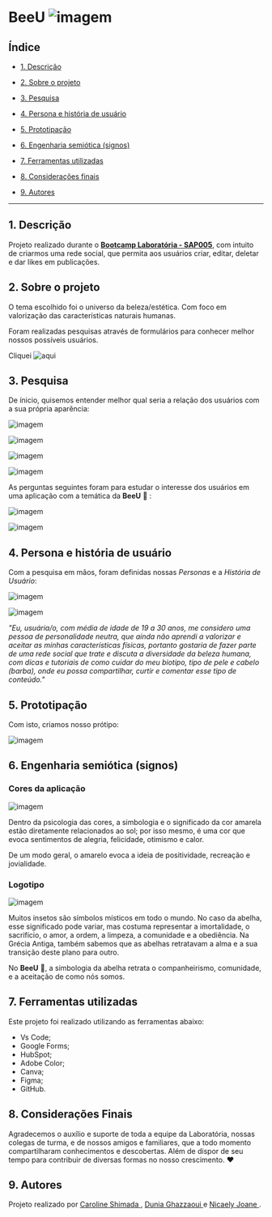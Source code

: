 # BeeU ![imagem](images-readme/beeu-logo-removebg-min.png)

## Índice 

* [1. Descrição](#1-descrição)

* [2. Sobre o projeto](#2-sobre-o-projeto)

* [3. Pesquisa](#3-pesquisa)

* [4. Persona e história de usuário](#4-persona-e-história-de-usuário)

* [5. Prototipação](#5-prototipação)

* [6. Engenharia semiótica (signos)](#6-engenharia-semiótica-signos)

* [7. Ferramentas utilizadas](#7-ferramentas-utilizadas)

* [8. Considerações finais](#8-considerações-finais)

* [9. Autores](#9-autores)

***

## 1. Descrição

Projeto realizado durante o [**Bootcamp Laboratória - SAP005**]("http://laboratoria.la"), com intuito de criarmos uma rede social, que permita aos usuários criar, editar, deletar e dar likes em publicações.

## 2. Sobre o projeto

O tema escolhido foi o universo da beleza/estética. Com foco em valorização das características naturais humanas. 

Foram realizadas pesquisas através de formulários para conhecer melhor nossos possíveis usuários.

Cliquei ![aqui](https://sap005-social-network.firebaseapp.com/) 

## 3. Pesquisa

De ínicio, quisemos entender melhor qual seria a relação dos usuários com a sua própria aparência:

![imagem](images-readme/graphics/graphics-personal-characteristics1.jpg)

![imagem](images-readme/graphics/graphics-personal-characteristics2.jpg)

![imagem](images-readme/graphics/graphics-personal-characteristics3.jpg)

![imagem](images-readme/graphics/graphics-personal-characteristics4.jpg)

As perguntas seguintes foram para estudar o interesse dos usuários em uma aplicação com a temática da **BeeU** :honeybee: :

![imagem](images-readme/graphics/graphics-application-research1.jpg)

![imagem](images-readme/graphics/graphics-application-research2.jpg)

## 4. Persona e história de usuário

Com a pesquisa em mãos, foram definidas nossas *Personas* e a *História de Usuário*:

![imagem](images-readme/persona/persona-clarissa.png)

![imagem](images-readme/persona/persona-mario.png)

*"Eu, usuária/o, com média de idade de 19 a 30 anos, me considero uma pessoa de personalidade
neutra, que ainda não aprendi a valorizar e aceitar as minhas características físicas,
portanto gostaria de fazer parte de uma rede social que trate e discuta a diversidade
da beleza humana, com dicas e tutoriais de como cuidar do meu biotipo, tipo de pele e
cabelo (barba), onde eu possa compartilhar, curtir e comentar esse tipo de conteúdo."*

## 5. Prototipação

Com isto, criamos nosso prótipo:

![imagem](images-readme/prototype.jpg)

## 6. Engenharia semiótica (signos)

### Cores da aplicação

![imagem](images-readme/color-palette.png)

Dentro da psicologia das cores, a simbologia e o significado da cor amarela estão diretamente relacionados ao sol; por isso mesmo, é uma cor que evoca sentimentos de alegria, felicidade, otimismo e calor.

De um modo geral, o amarelo evoca a ideia de positividade, recreação e jovialidade.

### Logotipo

![imagem](images-readme/beeu-logo-removebg.png)

Muitos insetos são símbolos místicos em todo o mundo. No caso da abelha, esse significado
pode variar, mas costuma representar a imortalidade, o sacrifício, o amor, a ordem,
a limpeza, a comunidade e a obediência.
Na Grécia Antiga, também sabemos que as abelhas retratavam a alma e a sua transição deste plano para outro.

No **BeeU** :honeybee:, a simbologia da abelha retrata o companheirismo, comunidade, e a aceitação de como nós somos.

## 7. Ferramentas utilizadas

 Este projeto foi realizado utilizando as ferramentas abaixo:
  * Vs Code;
  * Google Forms;
  * HubSpot;
  * Adobe Color;
  * Canva;
  * Figma;
  * GitHub.


## 8. Considerações Finais 

Agradecemos o auxílio e suporte de toda a equipe da Laboratória, nossas colegas de turma, e de nossos amigos e familiares, que a todo momento compartilharam conhecimentos e descobertas. Além de dispor de seu tempo para contribuir de diversas formas no nosso crescimento. :heart:

## 9. Autores

Projeto realizado por <a href="https://github.com/carolineshimada" target="_blank"> Caroline Shimada </a>, <a href="http://github.com/dunia07" target="_blank"> Dunia Ghazzaoui </a> e <a href="https://github.com/Nijoane" target="_blank"> Nicaely Joane </a>.


